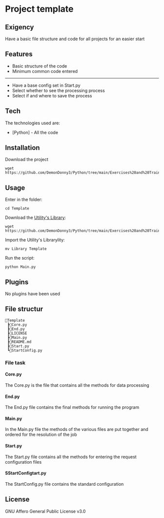 # Project template
## Exigency
Have a basic file structure and code for all projects for an easier start

## Features

- Basic structure of the code
- Minimum common code entered
- ----------------------------------------------------------------
- Have a base config set in Start.py
- Select whether to see the processing process
- Select if and where to save the process

## Tech
The technologies used are:

- [Python] - All the code

## Installation
Download the project

```
wget https://github.com/DemonDonny3/Python/tree/main/Exercises%20and%20Training/Utility/Template
```

## Usage
Enter in the folder:

```
cd Template
```

Download the [Utility's Library](https://github.com/DemonDonny3/Python/tree/main/Exercises%20and%20Training/Utility/Library):
```
wget https://github.com/DemonDonny3/Python/tree/main/Exercises%20and%20Training/Utility/Library
```

Import the Utility's Librarylity:
```
mv Library Template
```

Run the script:

```
python Main.py
```

## Plugins
No plugins have been used

## File structur
```
📂Template
 ┣📜Core.py
 ┣📜End.py
 ┣📜LICENSE
 ┣📜Main.py
 ┣📜README.md
 ┣📜Start.py
 ┗📜StartConfig.py
```

### File task
#### Core.py
The Core.py is the file that contains all the methods for data processing

#### End.py
The End.py file contains the final methods for running the program

#### Main.py
In the Main.py file the methods of the various files are put together and ordered for the resolution of the job

#### Start.py
The Start.py file contains all the methods for entering the request configuration files

#### SStartConfigtart.py
The StartConfig.py file contains the standard configuration


## License
GNU Affero General Public License v3.0